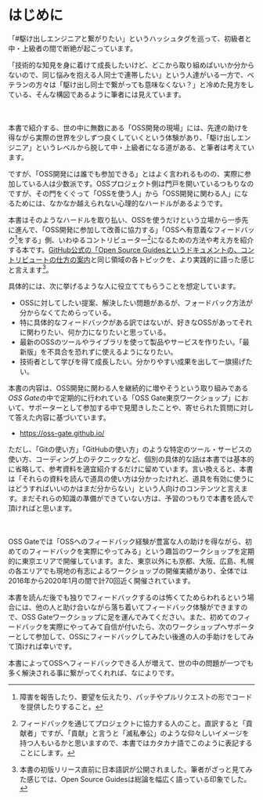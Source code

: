 # はじめに

「#駆け出しエンジニアと繋がりたい」というハッシュタグを巡って、初級者と中・上級者の間で断絶が起こっています。

「技術的な知見を身に着けて成長したいけど、どこから取り組めばいいか分からないので、同じ悩みを抱える人同士で連帯したい」という人達がいる一方で、ベテランの方々は「駆け出し同士で繋がっても意味なくない？」と冷めた見方をしている、そんな構図であるように筆者には見えています。

　

本書で紹介する、世の中に無数にある「OSS開発の現場」には、先達の助けを得ながら実際の世界を少しずつ良くしていくという体験があり、「駆け出しエンジニア」というレベルから脱して中・上級者になる道がある、と筆者は考えています。

ですが、「OSS開発には誰でも参加できる」とはよく言われるものの、実際に参加している人は少数派です。OSSプロジェクト側は門戸を開いているつもりなのですが、その門をくぐって「OSSを使う人」から「OSS開発に関わる人」になるためには、なかなか越えられない心理的なハードルがあるようです。

本書はそのようなハードルを取り払い、OSSを使うだけという立場から一歩先に進んで、「OSS開発に参加して改善に協力する」「OSSへ有意義なフィードバック[^feedback]をする」側、いわゆるコントリビューター[^contributor]になるための方法や考え方を紹介する本です。[GitHub公式の「Open Source Guidesというドキュメントの、コントリビュートの仕方の案内](https://opensource.guide/ja/how-to-contribute/)と同じ領域の各トピックを、より実践的に語った感じと言えます[^opensource-guides]。

[^feedback]: 障害を報告したり、要望を伝えたり、パッチやプルリクエストの形でコードを提供したりすること。
[^contributor]: フィードバックを通じてプロジェクトに協力する人のこと。直訳すると「貢献者」ですが、「貢献」と言うと「滅私奉公」のような仰々しいイメージを持つ人もいるかと思いますので、本書ではカタカナ語でこのように表記することにします。
[^opensource-guides]: 本書の初版リリース直前に日本語訳が公開されました。筆者がざっと見てみた感じでは、Open Source Guidesは総論を幅広く語っている印象でした。

具体的には、次に挙げるような人に役立ててもらうことを想定しています。

* OSSに対してしたい提案、解決したい問題があるが、フォードバック方法が分からなくてためらっている。
* 特に具体的なフィードバックがある訳ではないが、好きなOSSがあってそれに関わりたい、何か力になりたいと思っている。
* 最新のOSSのツールやライブラリを使って製品やサービスを作りたい。「最新版」を不具合を恐れずに使えるようになりたい。
* 技術者として学びを得て成長したい。分かりやすい成果を出して一旗揚げたい。

本書の内容は、OSS開発に関わる人を継続的に増やそうという取り組みである*OSS Gate*の中で定期的に行われている「OSS Gate東京ワークショップ」において、サポーターとして参加する中で見聞きしたことや、寄せられた質問に対して答えた内容に基づいています。

* https://oss-gate.github.io/

ただし、「Gitの使い方」「GitHubの使い方」のような特定のツール・サービスの使い方、コーディング上のテクニックなど、個別の具体的な話は本書では基本的に省略して、参考資料を適宜紹介するだけに留めています。言い換えると、本書は「それらの資料を読んで道具の使い方は分かったけれど、道具を有効に使うにはどうすればいいのかはまだ分からない」という人向けのコンテンツと言えます。まだそれらの知識の準備ができていない方は、予習のつもりで本書を読んで頂ければと思います。

　

OSS Gateでは「OSSへのフィードバック経験が豊富な人の助けを得ながら、初めてのフィードバックを実際にやってみる」という趣旨のワークショップを定期的に東京エリアで開催しています。また、東京以外にも京都、大阪、広島、札幌の各エリアでも現地の有志によるワークショップの開催実績があり、全体では2016年から2020年1月の間で計70回近く開催されています。

本書を読んだ後でも独りでフィードバックするのは怖くてためらわれるという場合には、他の人と助け合いながら落ち着いてフィードバック体験ができますので、OSS Gateワークショップに足を運んでみてください。また、初めてのフィードバックを実際にやってみて自信が付いたら、次のワークショップへサポーターとして参加して、OSSにフィードバックしてみたい後進の人の手助けをしてみて頂ければ幸いです。

本書によってOSSへフィードバックできる人が増えて、世の中の問題が一つでも多く解決される事に繋がってくれれば、なによりです。

